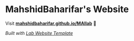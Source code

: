 
# MahshidBaharifar's Website

Visit **[mahshidbaharifar.github.io/MAIlab](https://mahshidbaharifar.github.io/MAIlab)** 🚀

_Built with [Lab Website Template](https://greene-lab.gitbook.io/lab-website-template-docs)_
